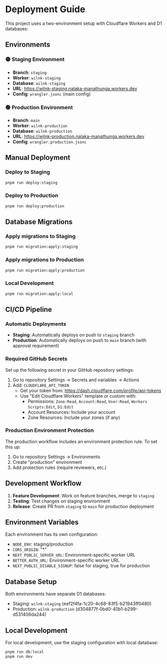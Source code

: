 # Deployment Guide

This project uses a two-environment setup with Cloudflare Workers and D1 databases:

## Environments

### 🟡 Staging Environment
- **Branch**: `staging`
- **Worker**: `wilnk-staging` 
- **Database**: `wilnk-staging`
- **URL**: https://wilnk-staging.nalaka-manathunga.workers.dev
- **Config**: `wrangler.jsonc` (main config)

### 🟢 Production Environment
- **Branch**: `main`
- **Worker**: `wilnk-production`
- **Database**: `wilnk-production` 
- **URL**: https://wilnk-production.nalaka-manathunga.workers.dev
- **Config**: `wrangler.production.jsonc`

## Manual Deployment

### Deploy to Staging
```bash
pnpm run deploy:staging
```

### Deploy to Production
```bash
pnpm run deploy:production
```

## Database Migrations

### Apply migrations to Staging
```bash
pnpm run migration:apply:staging
```

### Apply migrations to Production
```bash
pnpm run migration:apply:production
```

### Local Development
```bash
pnpm run migration:apply:local
```

## CI/CD Pipeline

### Automatic Deployments
- **Staging**: Automatically deploys on push to `staging` branch
- **Production**: Automatically deploys on push to `main` branch (with approval requirement)

### Required GitHub Secrets
Set up the following secret in your GitHub repository settings:

1. Go to repository Settings → Secrets and variables → Actions
2. Add: `CLOUDFLARE_API_TOKEN`
   - Get your token from: https://dash.cloudflare.com/profile/api-tokens
   - Use "Edit Cloudflare Workers" template or custom with:
     - Permissions: `Zone:Read`, `Account:Read`, `User:Read`, `Workers Scripts:Edit`, `D1:Edit`
     - Account Resources: Include your account
     - Zone Resources: Include your zones (if any)

### Production Environment Protection
The production workflow includes an environment protection rule. To set this up:

1. Go to repository Settings → Environments
2. Create "production" environment
3. Add protection rules (require reviewers, etc.)

## Development Workflow

1. **Feature Development**: Work on feature branches, merge to `staging`
2. **Testing**: Test changes on staging environment
3. **Release**: Create PR from `staging` to `main` for production deployment

## Environment Variables

Each environment has its own configuration:

- `NODE_ENV`: staging/production
- `CORS_ORIGIN`: "*" 
- `NEXT_PUBLIC_SERVER_URL`: Environment-specific worker URL
- `BETTER_AUTH_URL`: Environment-specific worker URL
- `NEXT_PUBLIC_DISABLE_SIGNUP`: false for staging, true for production

## Database Setup

Both environments have separate D1 databases:
- Staging: `wilnk-staging` (eef2f4fa-1c20-4c68-83f5-b21943ff0480)
- Production: `wilnk-production` (d304877f-0bd0-40b1-b299-d531406da244)

## Local Development

For local development, use the staging configuration with local database:
```bash
pnpm run db:local
pnpm run dev
```